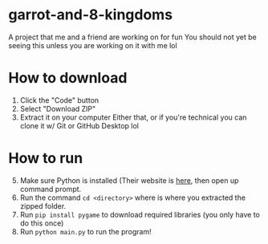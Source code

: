 # garrot-and-8-kingdoms
A project that me and a friend are working on for fun
You should not yet be seeing this unless you are working on it with me lol

# How to download
1. Click the "Code" button
2. Select "Download ZIP"
3. Extract it on your computer
Either that, or if you're technical you can clone it w/ Git or GitHub Desktop lol

# How to run
5. Make sure Python is installed (Their website is [here](https://www.python.org/), then open up command prompt.
6. Run the command `cd <directory>` where <directory> is where you extracted the zipped folder.
7. Run `pip install pygame` to download required libraries (you only have to do this once)
8. Run `python main.py` to run the program!
